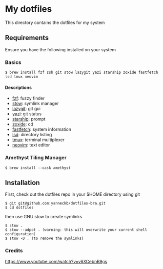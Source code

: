 # My dotfiles

This directory contains the dotfiles for my system

## Requirements

Ensure you have the following installed on your system

### Basics
```
$ brew install fzf zsh git stow lazygit yazi starship zoxide fastfetch lsd tmux neovim
```

#### Descriptions 
- [fzf](https://github.com/lsd-rs/lsd): fuzzy finder
- [stow](https://github.com/aspiers/stow/): symlink manager
- [lazygit](https://github.com/jesseduffield/lazygit): git gui
- [yazi](https://github.com/sxyazi/yazi): git status
- [starship](https://github.com/starship/starship): prompt
- [zoxide](https://github.com/ajeetdsouza/zoxide): cd
- [fastfetch](https://github.com/fastfetch-cli/fastfetch): system information
- [lsd](https://github.com/lsd-rs/lsd): directory listing
- [tmux](https://github.com/tmux/tmux): terminal multiplexer
- [neovim](https://github.com/neovim/neovim): text editor

### Amethyst Tiling Manager
```
$ brew install --cask amethyst
```

## Installation

First, check out the dotfiles repo in your $HOME directory using git

```
$ git git@github.com:yanneckb/dotfiles-bra.git
$ cd dotfiles
```

then use GNU stow to create symlinks

```
$ stow .
$ stow --adpot . (warning: this will overwrite your current shell configuration)
$ stow -D . (to remove the symlinks)
```

### Credits
https://www.youtube.com/watch?v=y6XCebnB9gs